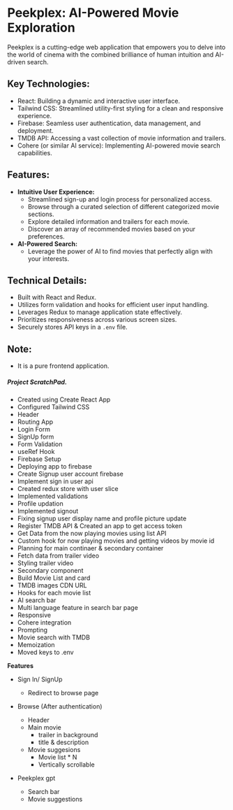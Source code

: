 # Peekplex: AI-Powered Movie Exploration

Peekplex is a cutting-edge web application that empowers you to delve into the world of cinema with the combined brilliance of human intuition and AI-driven search.

## Key Technologies:

- React: Building a dynamic and interactive user interface.
- Tailwind CSS: Streamlined utility-first styling for a clean and responsive experience.
- Firebase: Seamless user authentication, data management, and deployment.
- TMDB API: Accessing a vast collection of movie information and trailers.
- Cohere (or similar AI service): Implementing AI-powered movie search capabilities.

## Features:

- **Intuitive User Experience:**
    - Streamlined sign-up and login process for personalized access.
    - Browse through a curated selection of different categorized movie sections.
    - Explore detailed information and trailers for each movie.
    - Discover an array of recommended movies based on your preferences.
- **AI-Powered Search:**
    - Leverage the power of AI to find movies that perfectly align with your interests.

## Technical Details:

- Built with React and Redux.
- Utilizes form validation and hooks for efficient user input handling.
- Leverages Redux to manage application state effectively.
- Prioritizes responsiveness across various screen sizes.
- Securely stores API keys in a `.env` file.

## Note:
- It is a pure frontend application.

##### Project ScratchPad.
- Created using Create React App
- Configured Tailwind CSS
- Header
- Routing App
- Login Form
- SignUp form
- Form Validation
- useRef Hook
- Firebase Setup
- Deploying app to firebase
- Create Signup user account firebase
- Implement sign in user api
- Created redux store with user slice
- Implemented validations
- Profile updation
- Implemented signout
- Fixing signup user display name and profile picture update
- Register TMDB API & Created an app to get access token
- Get Data from the now playing movies using list API
- Custom hook for now playing movies and getting videos by movie id
- Planning for main continaer & secondary container
- Fetch data from trailer video
- Styling trailer video
- Secondary component
- Build Movie List and card
- TMDB images CDN URL
- Hooks for each movie list
- AI search bar
- Multi language feature in search bar page
- Responsive
- Cohere integration
- Prompting
- Movie search with TMDB
- Memoization
- Moved keys to .env

**Features**
- Sign In/ SignUp
    - Redirect to browse page
- Browse (After authentication)
    - Header
    - Main movie
        - trailer in background
        - title & description
    - Movie suggesions
        - Movie list * N
        - Vertically scrollable

- Peekplex gpt
    - Search bar
    - Movie suggestions
